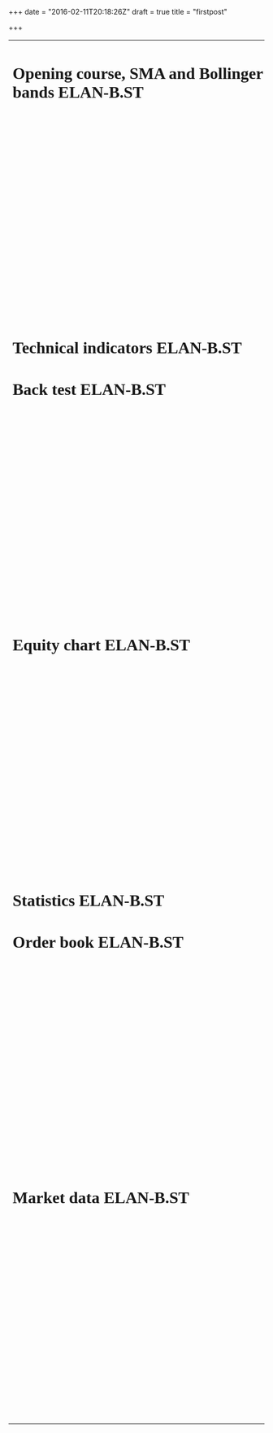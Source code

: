 +++
date = "2016-02-11T20:18:26Z"
draft = true
title = "firstpost"

+++
<table class="container-fluid"> <tr> <td> <font face='verdana'> <h1>Opening course, SMA and Bollinger bands
 ELAN-B.ST </h1> <!-- AnnotationChart generated in R 3.2.3 by googleVis 0.5.10 package -->
<!-- Sat Feb 06 15:09:46 2016 -->


<!-- jsHeader -->
<script type="text/javascript">
 
// jsData 
function gvisDataAnnotationChartID1f2c5f7e56ce () {
var data = new google.visualization.DataTable();
var datajson =
[
 [
 new Date(2015,10,17),
58.25,
null,
null,
null,
null,
null,
null 
],
[
 new Date(2015,10,18),
60.25,
null,
null,
null,
null,
null,
null 
],
[
 new Date(2015,10,19),
61.5,
null,
null,
null,
null,
null,
null 
],
[
 new Date(2015,10,20),
61,
null,
null,
null,
null,
null,
null 
],
[
 new Date(2015,10,23),
62,
null,
null,
61.25,
null,
null,
null 
],
[
 new Date(2015,10,24),
60,
null,
null,
60.83333333,
null,
null,
null 
],
[
 new Date(2015,10,25),
60.25,
null,
null,
61.22222222,
null,
null,
null 
],
[
 new Date(2015,10,26),
61,
null,
null,
61.06481481,
null,
null,
null 
],
[
 new Date(2015,10,27),
60,
null,
null,
60.87654321,
null,
null,
null 
],
[
 new Date(2015,10,30),
60.5,
61.025,
null,
60.83436214,
null,
null,
null 
],
[
 new Date(2015,11,1),
61.5,
61.11136364,
null,
61.05624143,
null,
null,
null 
],
[
 new Date(2015,11,2),
62,
62.00020661,
null,
62.70416095,
null,
null,
null 
],
[
 new Date(2015,11,3),
66,
62.9547145,
null,
64.21944063,
null,
null,
null 
],
[
 new Date(2015,11,4),
67.25,
63.64476641,
null,
65.06296042,
null,
null,
null 
],
[
 new Date(2015,11,7),
66.75,
64.25480888,
null,
65.70864028,
null,
null,
null 
],
[
 new Date(2015,11,8),
67,
64.39029817,
null,
65.47242685,
null,
null,
null 
],
[
 new Date(2015,11,9),
65.25,
64.86478942,
null,
65.9816179,
null,
null,
null 
],
[
 new Date(2015,11,10),
67,
65.25300952,
null,
66.3210786,
null,
null,
null 
],
[
 new Date(2015,11,11),
67,
65.29791688,
null,
66.04738573,
null,
null,
null 
],
[
 new Date(2015,11,14),
66,
65.33465927,
null,
65.86492382,
57.97272536,
63.225,
68.47727464 
],
[
 new Date(2015,11,15),
65.5,
65.95563031,
null,
66.82661588,
58.22987952,
63.5875,
68.94512048 
],
[
 new Date(2015,11,16),
68.75,
66.46369753,
null,
67.46774392,
58.32428908,
63.92916667,
69.53404425 
],
[
 new Date(2015,11,17),
68,
66.92484343,
null,
67.97849595,
58.55216804,
64.31666667,
70.0811653 
],
[
 new Date(2015,11,18),
68.75,
67.02941735,
null,
67.8189973,
58.91015048,
64.64166667,
70.37318285 
],
[
 new Date(2015,11,21),
67.5,
67.11497783,
null,
67.71266487,
59.22992817,
64.92916667,
70.62840516 
],
[
 new Date(2015,11,22),
67.5,
66.77589095,
null,
66.89177658,
60.06780331,
65.2375,
70.40719669 
],
[
 new Date(2015,11,23),
65.25,
66.68027442,
null,
66.67785105,
60.54866607,
65.4625,
70.37633393 
],
[
 new Date(2015,11,24),
66.25,
66.60204271,
null,
66.53523403,
61.23001709,
65.72083333,
70.21164958 
],
[
 new Date(2015,11,25),
66.25,
66.53803494,
null,
66.44015602,
62.20815059,
66.00833333,
69.80851608 
],
[
 new Date(2015,11,28),
66,
66.62202859,
64.70833333,
66.62677068,
63.51727117,
66.34583333,
69.17439549 
],
[
 new Date(2015,11,29),
68,
66.87256884,
64.92069892,
67.08451379,
64.9027585,
66.65416667,
68.40557483 
],
[
 new Date(2015,11,30),
68,
67.16846542,
65.15162157,
67.55634253,
64.92886772,
66.75833333,
68.58779895 
],
[
 new Date(2015,11,31),
68.5,
67.41056261,
65.36764599,
67.87089502,
64.88342124,
66.85833333,
68.83324543 
],
[
 new Date(2016,0,1),
68.5,
67.60864214,
65.56973334,
68.08059668,
64.90396966,
66.975,
69.04603034 
],
[
 new Date(2016,0,4),
67,
67.40707084,
65.62975055,
67.55373112,
64.91733882,
66.98333333,
69.04932785 
],
[
 new Date(2016,0,5),
66.75,
67.19669432,
65.66976664,
67.11915408,
65.00354739,
67.00833333,
69.01311927 
],
[
 new Date(2016,0,6),
66.25,
67.02456808,
65.70720105,
66.82943605,
65.01439326,
67.0125,
69.01060674 
],
[
 new Date(2016,0,7),
65,
66.83828298,
65.72609131,
66.55295737,
64.52576303,
66.89166667,
69.2575703 
],
[
 new Date(2016,0,8),
64.75,
66.64041335,
65.7276338,
66.28530491,
64.37305094,
66.84583333,
69.31861573 
],
[
 new Date(2016,0,11),
65.75,
66.34215637,
65.68068969,
65.85686994,
64.30953541,
66.82916667,
69.34879792 
],
[
 new Date(2016,0,12),
65,
66.09812794,
65.63677422,
65.57124663,
64.068158,
66.70416667,
69.34017533 
],
[
 new Date(2016,0,13),
65,
66.0802865,
65.66020814,
65.71416442,
63.99584677,
66.57916667,
69.16248656 
],
[
 new Date(2016,0,14),
64.5,
65.65659804,
65.53696891,
65.05944295,
63.6472527,
66.3375,
69.0277473 
],
[
 new Date(2016,0,15),
63.75,
64.8553984,
65.26039027,
63.78962863,
62.76014256,
66.04583333,
69.33152411 
],
[
 new Date(2016,0,18),
59,
64.47259869,
65.09842961,
63.44308575,
62.05251958,
65.75833333,
69.46414708 
],
[
 new Date(2016,0,19),
67.5,
64.65939893,
65.12433737,
64.12872384,
62.05251958,
65.75833333,
69.46414708 
],
[
 new Date(2016,0,20),
65.5,
64.26678094,
64.95502529,
63.58581589,
61.7976496,
65.625,
69.4523504 
],
[
 new Date(2016,0,21),
63.75,
64.49100259,
64.99018494,
64.22387726,
61.69133488,
65.5375,
69.38366512 
],
[
 new Date(2016,0,22),
66.25,
65.03809303,
65.1521085,
65.31591817,
61.68007296,
65.5875,
69.49492704 
],
[
 new Date(2016,0,25),
68.5,
65.75843975,
65.40035956,
66.54394545,
61.5388591,
65.68333333,
69.82780757 
],
[
 new Date(2016,0,26),
69,
66.25690525,
65.60033636,
67.19596363,
61.51772194,
65.70416667,
69.89061139 
],
[
 new Date(2016,0,27),
69.5,
67.43746793,
66.06160499,
69.04730909,
60.96726621,
65.90416667,
70.84106712 
],
[
 new Date(2016,0,28),
73.5,
68.26701922,
66.44472724,
70.03153939,
60.52941792,
66.09166667,
71.65391541 
],
[
 new Date(2016,0,29),
72.25,
69.17301572,
66.8837771,
71.10435959,
60.04825744,
66.32083333,
72.59340923 
],
[
 new Date(2016,1,1),
74,
70.09610377,
67.35901729,
72.1529064,
59.4911663,
66.70833333,
73.92550037 
],
[
 new Date(2016,1,2),
74.5,
71.07863036,
67.88424198,
73.26860426,
59.1005731,
67.15833333,
75.21609357 
],
[
 new Date(2016,1,3),
75.5,
71.70069757,
68.31106508,
73.67906951,
58.93665463,
67.5625,
76.18834537 
],
[
 new Date(2016,1,4),
76.5,
71.89147983,
68.59744797,
73.36937967,
59.18697035,
68.0375,
76.88802965 
],
[
 new Date(2016,1,5),
73.5,
72.45666531,
69.01051585,
73.91291978,
59.39463461,
68.48333333,
77.57203205 
] 
];
data.addColumn('date','Date');
data.addColumn('number','O');
data.addColumn('number','10');
data.addColumn('number','30');
data.addColumn('number','5');
data.addColumn('number','dn');
data.addColumn('number','ma');
data.addColumn('number','up');
data.addRows(datajson);
return(data);
}
 
// jsDrawChart
function drawChartAnnotationChartID1f2c5f7e56ce() {
var data = gvisDataAnnotationChartID1f2c5f7e56ce();
var options = {};
options["height"] = "400";
options["displayLegendDots"] = "TRUE";
options["legendPosition"] = "newRow";
options["fill"] =     15;
options["displayRangeSelector"] = "TRUE";
options["allowRedraw"] = "TRUE";
options["scaleType"] = "allmaximized";
options["colors"] = ['black','blue','red','chartreuse','orange','brown', 'green','turquoise'];


    var chart = new google.visualization.AnnotationChart(
    document.getElementById('AnnotationChartID1f2c5f7e56ce')
    );
    chart.draw(data,options);
    

}
  
 
// jsDisplayChart
(function() {
var pkgs = window.__gvisPackages = window.__gvisPackages || [];
var callbacks = window.__gvisCallbacks = window.__gvisCallbacks || [];
var chartid = "annotationchart";
  
// Manually see if chartid is in pkgs (not all browsers support Array.indexOf)
var i, newPackage = true;
for (i = 0; newPackage && i < pkgs.length; i++) {
if (pkgs[i] === chartid)
newPackage = false;
}
if (newPackage)
  pkgs.push(chartid);
  
// Add the drawChart function to the global list of callbacks
callbacks.push(drawChartAnnotationChartID1f2c5f7e56ce);
})();
function displayChartAnnotationChartID1f2c5f7e56ce() {
  var pkgs = window.__gvisPackages = window.__gvisPackages || [];
  var callbacks = window.__gvisCallbacks = window.__gvisCallbacks || [];
  window.clearTimeout(window.__gvisLoad);
  // The timeout is set to 100 because otherwise the container div we are
  // targeting might not be part of the document yet
  window.__gvisLoad = setTimeout(function() {
  var pkgCount = pkgs.length;
  google.load("visualization", "1", { packages:pkgs, callback: function() {
  if (pkgCount != pkgs.length) {
  // Race condition where another setTimeout call snuck in after us; if
  // that call added a package, we must not shift its callback
  return;
}
while (callbacks.length > 0)
callbacks.shift()();
} });
}, 100);
}
 
// jsFooter
</script>
 
<!-- jsChart -->  
<script type="text/javascript" src="https://www.google.com/jsapi?callback=displayChartAnnotationChartID1f2c5f7e56ce"></script>
 
<!-- divChart -->
  
<div id="AnnotationChartID1f2c5f7e56ce" 
  style="width: 60%; height: 400;">
</div>
 <h1>Technical indicators
 ELAN-B.ST </h1> <!-- AnnotationChart generated in R 3.2.3 by googleVis 0.5.10 package -->
<!-- Sat Feb 06 15:09:46 2016 -->


<!-- jsHeader -->
<script type="text/javascript">
 
// jsData 
function gvisDataAnnotationChartID1f2c55785755 () {
var data = new google.visualization.DataTable();
var datajson =
[
 [
 new Date(2015,10,17),
58.25,
null,
null 
],
[
 new Date(2015,10,18),
60.25,
null,
null 
],
[
 new Date(2015,10,19),
61.5,
null,
null 
],
[
 new Date(2015,10,20),
61,
null,
null 
],
[
 new Date(2015,10,23),
62,
null,
null 
],
[
 new Date(2015,10,24),
60,
null,
null 
],
[
 new Date(2015,10,25),
60.25,
null,
null 
],
[
 new Date(2015,10,26),
61,
null,
null 
],
[
 new Date(2015,10,27),
60,
null,
null 
],
[
 new Date(2015,10,30),
60.5,
null,
null 
],
[
 new Date(2015,11,1),
61.5,
null,
null 
],
[
 new Date(2015,11,2),
62,
null,
null 
],
[
 new Date(2015,11,3),
66,
null,
null 
],
[
 new Date(2015,11,4),
67.25,
null,
null 
],
[
 new Date(2015,11,7),
66.75,
null,
70.76923077 
],
[
 new Date(2015,11,8),
67,
null,
62.48693835 
],
[
 new Date(2015,11,9),
65.25,
null,
66.68570205 
],
[
 new Date(2015,11,10),
67,
null,
66.68570205 
],
[
 new Date(2015,11,11),
67,
null,
60.76934831 
],
[
 new Date(2015,11,14),
66,
52.82034561,
60.76934831 
],
[
 new Date(2015,11,15),
65.5,
97.71398192,
67.92096419 
],
[
 new Date(2015,11,16),
68.75,
104.8399567,
67.92096419 
],
[
 new Date(2015,11,17),
68,
105.5452484,
68.43432156 
],
[
 new Date(2015,11,18),
68.75,
75.45153361,
62.02113148 
],
[
 new Date(2015,11,21),
67.5,
69.03882735,
62.02113148 
],
[
 new Date(2015,11,22),
67.5,
18.82198091,
53.32731463 
],
[
 new Date(2015,11,23),
65.25,
25.17690875,
56.26181219 
],
[
 new Date(2015,11,24),
66.25,
22.72930649,
56.26181219 
],
[
 new Date(2015,11,25),
66.25,
13.74081971,
56.26181219 
],
[
 new Date(2015,11,28),
66,
61.57212064,
58.69454116 
],
[
 new Date(2015,11,29),
68,
83.47370391,
61.74942258 
],
[
 new Date(2015,11,30),
68,
110.1871102,
63.21436272 
],
[
 new Date(2015,11,31),
68.5,
123.5497021,
63.21436272 
],
[
 new Date(2016,0,1),
68.5,
108.9285714,
63.21436272 
],
[
 new Date(2016,0,4),
67,
-16.81681682,
53.06175641 
],
[
 new Date(2016,0,5),
66.75,
-74.69135802,
51.93883672 
],
[
 new Date(2016,0,6),
66.25,
-56.74418605,
51.93883672 
],
[
 new Date(2016,0,7),
65,
-184.1530055,
50.69461362 
],
[
 new Date(2016,0,8),
64.75,
-115.8169935,
49.41967119 
],
[
 new Date(2016,0,11),
65.75,
-118.1467181,
45.7059647 
],
[
 new Date(2016,0,12),
65,
-104.7619048,
45.7059647 
],
[
 new Date(2016,0,13),
65,
-55.11513779,
51.35826101 
],
[
 new Date(2016,0,14),
64.5,
-157.2948328,
41.01261789 
],
[
 new Date(2016,0,15),
63.75,
-229.1875069,
33.0469715 
],
[
 new Date(2016,0,18),
59,
-187.74395,
40.51257064 
],
[
 new Date(2016,0,19),
67.5,
3.512880562,
51.24584423 
],
[
 new Date(2016,0,20),
65.5,
-92.39130435,
42.28299683 
],
[
 new Date(2016,0,21),
63.75,
-44.13719755,
51.43108666 
],
[
 new Date(2016,0,22),
66.25,
68.7516154,
56.39327806 
],
[
 new Date(2016,0,25),
68.5,
133.3333333,
59.71741145 
],
[
 new Date(2016,0,26),
69,
88.94269572,
58.12679736 
],
[
 new Date(2016,0,27),
69.5,
213.6733665,
66.33496976 
],
[
 new Date(2016,0,28),
73.5,
191.5500259,
63.95251355 
],
[
 new Date(2016,0,29),
72.25,
185.878715,
66.13554463 
],
[
 new Date(2016,1,1),
74,
177.33523,
67.81479658 
],
[
 new Date(2016,1,2),
74.5,
153.8335786,
69.82879496 
],
[
 new Date(2016,1,3),
75.5,
119.3098385,
66.25682225 
],
[
 new Date(2016,1,4),
76.5,
93.32491937,
60.43101385 
],
[
 new Date(2016,1,5),
73.5,
87.31753047,
64.72553885 
] 
];
data.addColumn('date','Date');
data.addColumn('number','O');
data.addColumn('number','cci');
data.addColumn('number','rsi');
data.addRows(datajson);
return(data);
}
 
// jsDrawChart
function drawChartAnnotationChartID1f2c55785755() {
var data = gvisDataAnnotationChartID1f2c55785755();
var options = {};
options["height"] = "400";
options["highlightDot"] = "nearest";
options["displayLegendDots"] = "TRUE";
options["legendPosition"] = "newRow";
options["allowRedraw"] = "TRUE";
options["colors"] = ['brown','red'];
options["displayExactValues"] = false;
options["scaleType"] = "allmaximized";
options["fill"] =     15;


    var chart = new google.visualization.AnnotationChart(
    document.getElementById('AnnotationChartID1f2c55785755')
    );
    chart.draw(data,options);
    

}
  
 
// jsDisplayChart
(function() {
var pkgs = window.__gvisPackages = window.__gvisPackages || [];
var callbacks = window.__gvisCallbacks = window.__gvisCallbacks || [];
var chartid = "annotationchart";
  
// Manually see if chartid is in pkgs (not all browsers support Array.indexOf)
var i, newPackage = true;
for (i = 0; newPackage && i < pkgs.length; i++) {
if (pkgs[i] === chartid)
newPackage = false;
}
if (newPackage)
  pkgs.push(chartid);
  
// Add the drawChart function to the global list of callbacks
callbacks.push(drawChartAnnotationChartID1f2c55785755);
})();
function displayChartAnnotationChartID1f2c55785755() {
  var pkgs = window.__gvisPackages = window.__gvisPackages || [];
  var callbacks = window.__gvisCallbacks = window.__gvisCallbacks || [];
  window.clearTimeout(window.__gvisLoad);
  // The timeout is set to 100 because otherwise the container div we are
  // targeting might not be part of the document yet
  window.__gvisLoad = setTimeout(function() {
  var pkgCount = pkgs.length;
  google.load("visualization", "1", { packages:pkgs, callback: function() {
  if (pkgCount != pkgs.length) {
  // Race condition where another setTimeout call snuck in after us; if
  // that call added a package, we must not shift its callback
  return;
}
while (callbacks.length > 0)
callbacks.shift()();
} });
}, 100);
}
 
// jsFooter
</script>
 
<!-- jsChart -->  
<script type="text/javascript" src="https://www.google.com/jsapi?callback=displayChartAnnotationChartID1f2c55785755"></script>
 
<!-- divChart -->
  
<div id="AnnotationChartID1f2c55785755" 
  style="width: 60%; ">
</div>
 <h1>Back test
 ELAN-B.ST </h1> <!-- AnnotationChart generated in R 3.2.3 by googleVis 0.5.10 package -->
<!-- Sat Feb 06 15:09:46 2016 -->


<!-- jsHeader -->
<script type="text/javascript">
 
// jsData 
function gvisDataBacktest () {
var data = new google.visualization.DataTable();
var datajson =
[
 [
 new Date(2015,10,17),
58.25,
null,
null 
],
[
 new Date(2015,10,18),
60.25,
null,
null 
],
[
 new Date(2015,10,19),
61.5,
null,
null 
],
[
 new Date(2015,10,20),
61,
null,
null 
],
[
 new Date(2015,10,23),
62,
null,
null 
],
[
 new Date(2015,10,24),
60,
"0",
null 
],
[
 new Date(2015,10,25),
60.25,
null,
null 
],
[
 new Date(2015,10,26),
61,
"0",
null 
],
[
 new Date(2015,10,27),
60,
"0",
null 
],
[
 new Date(2015,10,30),
60.5,
"0",
null 
],
[
 new Date(2015,11,1),
61.5,
null,
null 
],
[
 new Date(2015,11,2),
62,
null,
null 
],
[
 new Date(2015,11,3),
66,
null,
null 
],
[
 new Date(2015,11,4),
67.25,
null,
null 
],
[
 new Date(2015,11,7),
66.75,
null,
null 
],
[
 new Date(2015,11,8),
67,
"0",
null 
],
[
 new Date(2015,11,9),
65.25,
null,
null 
],
[
 new Date(2015,11,10),
67,
null,
null 
],
[
 new Date(2015,11,11),
67,
"0",
null 
],
[
 new Date(2015,11,14),
66,
"0",
null 
],
[
 new Date(2015,11,15),
65.5,
"1",
null 
],
[
 new Date(2015,11,16),
68.75,
"1",
"-50" 
],
[
 new Date(2015,11,17),
68,
"1",
"-50" 
],
[
 new Date(2015,11,18),
68.75,
"0",
"-50" 
],
[
 new Date(2015,11,21),
67.5,
"0",
"-928.125" 
],
[
 new Date(2015,11,22),
67.5,
"0",
null 
],
[
 new Date(2015,11,23),
65.25,
"0",
null 
],
[
 new Date(2015,11,24),
66.25,
"0",
null 
],
[
 new Date(2015,11,25),
66.25,
"0",
null 
],
[
 new Date(2015,11,28),
66,
"1",
null 
],
[
 new Date(2015,11,29),
68,
"1",
"-50" 
],
[
 new Date(2015,11,30),
68,
"1",
"-50" 
],
[
 new Date(2015,11,31),
68.5,
"1",
"-50" 
],
[
 new Date(2016,0,1),
68.5,
"1",
null 
],
[
 new Date(2016,0,4),
67,
"0",
"-624.750000000007" 
],
[
 new Date(2016,0,5),
66.75,
"0",
null 
],
[
 new Date(2016,0,6),
66.25,
"0",
null 
],
[
 new Date(2016,0,7),
65,
"0",
null 
],
[
 new Date(2016,0,8),
64.75,
"0",
null 
],
[
 new Date(2016,0,11),
65.75,
"0",
null 
],
[
 new Date(2016,0,12),
65,
"0",
null 
],
[
 new Date(2016,0,13),
65,
"1",
null 
],
[
 new Date(2016,0,14),
64.5,
"0",
null 
],
[
 new Date(2016,0,15),
63.75,
"0",
null 
],
[
 new Date(2016,0,18),
59,
"0",
null 
],
[
 new Date(2016,0,19),
67.5,
"1",
"-50" 
],
[
 new Date(2016,0,20),
65.5,
"0",
"-303.750000000001" 
],
[
 new Date(2016,0,21),
63.75,
"1",
null 
],
[
 new Date(2016,0,22),
66.25,
"1",
"-50" 
],
[
 new Date(2016,0,25),
68.5,
"1",
"-50" 
],
[
 new Date(2016,0,26),
69,
"1",
"-50" 
],
[
 new Date(2016,0,27),
69.5,
"1",
"-50" 
],
[
 new Date(2016,0,28),
73.5,
"1",
"6225" 
],
[
 new Date(2016,0,29),
72.25,
"1",
"-50" 
],
[
 new Date(2016,1,1),
74,
"1",
"-50" 
],
[
 new Date(2016,1,2),
74.5,
"1",
"-50" 
],
[
 new Date(2016,1,3),
75.5,
"1",
"-50" 
],
[
 new Date(2016,1,4),
76.5,
"0",
"-50" 
],
[
 new Date(2016,1,5),
73.5,
"1",
null 
] 
];
data.addColumn('date','Date');
data.addColumn('number','O');
data.addColumn('string','Entry.O');
data.addColumn('string','Annotation.O');
data.addRows(datajson);
return(data);
}
 
// jsDrawChart
function drawChartBacktest() {
var data = gvisDataBacktest();
var options = {};
options["height"] = "400";
options["highlightDot"] = "nearest";
options["displayLegendDots"] = "TRUE";
options["legendPosition"] = "newRow";
options["allowRedraw"] = "TRUE";
options["colors"] = ['brown','blue','orange'];
options["displayExactValues"] = false;
options["scaleType"] = "allmaximized";
options["fill"] =     15;


    var chart = new google.visualization.AnnotationChart(
    document.getElementById('Backtest')
    );
    chart.draw(data,options);
    

}
  
 
// jsDisplayChart
(function() {
var pkgs = window.__gvisPackages = window.__gvisPackages || [];
var callbacks = window.__gvisCallbacks = window.__gvisCallbacks || [];
var chartid = "annotationchart";
  
// Manually see if chartid is in pkgs (not all browsers support Array.indexOf)
var i, newPackage = true;
for (i = 0; newPackage && i < pkgs.length; i++) {
if (pkgs[i] === chartid)
newPackage = false;
}
if (newPackage)
  pkgs.push(chartid);
  
// Add the drawChart function to the global list of callbacks
callbacks.push(drawChartBacktest);
})();
function displayChartBacktest() {
  var pkgs = window.__gvisPackages = window.__gvisPackages || [];
  var callbacks = window.__gvisCallbacks = window.__gvisCallbacks || [];
  window.clearTimeout(window.__gvisLoad);
  // The timeout is set to 100 because otherwise the container div we are
  // targeting might not be part of the document yet
  window.__gvisLoad = setTimeout(function() {
  var pkgCount = pkgs.length;
  google.load("visualization", "1", { packages:pkgs, callback: function() {
  if (pkgCount != pkgs.length) {
  // Race condition where another setTimeout call snuck in after us; if
  // that call added a package, we must not shift its callback
  return;
}
while (callbacks.length > 0)
callbacks.shift()();
} });
}, 100);
}
 
// jsFooter
</script>
 
<!-- jsChart -->  
<script type="text/javascript" src="https://www.google.com/jsapi?callback=displayChartBacktest"></script>
 
<!-- divChart -->
  
<div id="Backtest" 
  style="width: 60%; height: 400;">
</div>
 <h1>Equity chart
 ELAN-B.ST </h1> <!-- AnnotationChart generated in R 3.2.3 by googleVis 0.5.10 package -->
<!-- Sat Feb 06 15:09:46 2016 -->


<!-- jsHeader -->
<script type="text/javascript">
 
// jsData 
function gvisDataEquity_chart () {
var data = new google.visualization.DataTable();
var datajson =
[
 [
 new Date(2000,9,10),
20000 
],
[
 new Date(2015,10,17),
20000 
],
[
 new Date(2015,10,18),
20000 
],
[
 new Date(2015,10,19),
20000 
],
[
 new Date(2015,10,20),
20000 
],
[
 new Date(2015,10,23),
20000 
],
[
 new Date(2015,10,24),
20000 
],
[
 new Date(2015,10,25),
20000 
],
[
 new Date(2015,10,26),
20000 
],
[
 new Date(2015,10,27),
20000 
],
[
 new Date(2015,10,30),
20000 
],
[
 new Date(2015,11,1),
20000 
],
[
 new Date(2015,11,2),
20000 
],
[
 new Date(2015,11,3),
20000 
],
[
 new Date(2015,11,4),
20000 
],
[
 new Date(2015,11,7),
20000 
],
[
 new Date(2015,11,8),
20000 
],
[
 new Date(2015,11,9),
20000 
],
[
 new Date(2015,11,10),
20000 
],
[
 new Date(2015,11,11),
20000 
],
[
 new Date(2015,11,14),
20000 
],
[
 new Date(2015,11,15),
20000 
],
[
 new Date(2015,11,16),
19950 
],
[
 new Date(2015,11,17),
20050 
],
[
 new Date(2015,11,18),
18725 
],
[
 new Date(2015,11,21),
18921.875 
],
[
 new Date(2015,11,22),
18921.875 
],
[
 new Date(2015,11,23),
18921.875 
],
[
 new Date(2015,11,24),
18921.875 
],
[
 new Date(2015,11,25),
18921.875 
],
[
 new Date(2015,11,28),
18921.875 
],
[
 new Date(2015,11,29),
18871.875 
],
[
 new Date(2015,11,30),
19121.875 
],
[
 new Date(2015,11,31),
19071.875 
],
[
 new Date(2016,0,1),
19071.875 
],
[
 new Date(2016,0,4),
18147.125 
],
[
 new Date(2016,0,5),
18147.125 
],
[
 new Date(2016,0,6),
18147.125 
],
[
 new Date(2016,0,7),
18147.125 
],
[
 new Date(2016,0,8),
18147.125 
],
[
 new Date(2016,0,11),
18147.125 
],
[
 new Date(2016,0,12),
18147.125 
],
[
 new Date(2016,0,13),
18147.125 
],
[
 new Date(2016,0,14),
18147.125 
],
[
 new Date(2016,0,15),
18147.125 
],
[
 new Date(2016,0,18),
18147.125 
],
[
 new Date(2016,0,19),
17497.125 
],
[
 new Date(2016,0,20),
17793.375 
],
[
 new Date(2016,0,21),
17793.375 
],
[
 new Date(2016,0,22),
18118.375 
],
[
 new Date(2016,0,25),
18668.375 
],
[
 new Date(2016,0,26),
18168.375 
],
[
 new Date(2016,0,27),
22918.375 
],
[
 new Date(2016,0,28),
23818.375 
],
[
 new Date(2016,0,29),
23693.375 
],
[
 new Date(2016,1,1),
24018.375 
],
[
 new Date(2016,1,2),
25018.375 
],
[
 new Date(2016,1,3),
23768.375 
],
[
 new Date(2016,1,4),
20493.375 
],
[
 new Date(2016,1,5),
23868.375 
] 
];
data.addColumn('date','Date');
data.addColumn('number','Equity');
data.addRows(datajson);
return(data);
}
 
// jsDrawChart
function drawChartEquity_chart() {
var data = gvisDataEquity_chart();
var options = {};
options["height"] = "400";
options["title"] = "symbol";
options["fill"] =     10;
options["displayRangeSelector"] = "TRUE";
options["allowRedraw"] = "TRUE";
options["colors"] = ['brown','orange','blue'];


    var chart = new google.visualization.AnnotationChart(
    document.getElementById('Equity_chart')
    );
    chart.draw(data,options);
    

}
  
 
// jsDisplayChart
(function() {
var pkgs = window.__gvisPackages = window.__gvisPackages || [];
var callbacks = window.__gvisCallbacks = window.__gvisCallbacks || [];
var chartid = "annotationchart";
  
// Manually see if chartid is in pkgs (not all browsers support Array.indexOf)
var i, newPackage = true;
for (i = 0; newPackage && i < pkgs.length; i++) {
if (pkgs[i] === chartid)
newPackage = false;
}
if (newPackage)
  pkgs.push(chartid);
  
// Add the drawChart function to the global list of callbacks
callbacks.push(drawChartEquity_chart);
})();
function displayChartEquity_chart() {
  var pkgs = window.__gvisPackages = window.__gvisPackages || [];
  var callbacks = window.__gvisCallbacks = window.__gvisCallbacks || [];
  window.clearTimeout(window.__gvisLoad);
  // The timeout is set to 100 because otherwise the container div we are
  // targeting might not be part of the document yet
  window.__gvisLoad = setTimeout(function() {
  var pkgCount = pkgs.length;
  google.load("visualization", "1", { packages:pkgs, callback: function() {
  if (pkgCount != pkgs.length) {
  // Race condition where another setTimeout call snuck in after us; if
  // that call added a package, we must not shift its callback
  return;
}
while (callbacks.length > 0)
callbacks.shift()();
} });
}, 100);
}
 
// jsFooter
</script>
 
<!-- jsChart -->  
<script type="text/javascript" src="https://www.google.com/jsapi?callback=displayChartEquity_chart"></script>
 
<!-- divChart -->
  
<div id="Equity_chart" 
  style="width: 60%; height: 400;">
</div>
 <h1>Statistics
 ELAN-B.ST </h1> <!-- Table generated in R 3.2.3 by googleVis 0.5.10 package -->
<!-- Sat Feb 06 15:09:47 2016 -->


<!-- jsHeader -->
<script type="text/javascript">
 
// jsData 
function gvisDataTableID1f2cc546b () {
var data = new google.visualization.DataTable();
var datajson =
[
 [
 "Portfolio",
"iPrognos" 
],
[
 "Symbol",
"ELAN-B.ST" 
],
[
 "Num.Txns",
"20" 
],
[
 "Num.Trades",
"20" 
],
[
 "Net.Trading.PL",
"3868.375" 
],
[
 "Avg.Trade.PL",
"178.41875" 
],
[
 "Med.Trade.PL",
"-50" 
],
[
 "Largest.Winner",
"6225" 
],
[
 "Largest.Loser",
"-928.125" 
],
[
 "Gross.Profits",
"6225" 
],
[
 "Gross.Losses",
"-2656.625" 
],
[
 "Std.Dev.Trade.PL",
"1441.8182" 
],
[
 "Percent.Positive",
"5" 
],
[
 "Percent.Negative",
"95" 
],
[
 "Profit.Factor",
"2.3431986" 
],
[
 "Avg.Win.Trade",
"6225" 
],
[
 "Med.Win.Trade",
"6225" 
],
[
 "Avg.Losing.Trade",
"-139.82237" 
],
[
 "Med.Losing.Trade",
"-50" 
],
[
 "Avg.Daily.PL",
"178.41875" 
],
[
 "Med.Daily.PL",
"-50" 
],
[
 "Std.Dev.Daily.PL",
"1441.8182" 
],
[
 "Ann.Sharpe",
"1.9644016" 
],
[
 "Max.Drawdown",
"-4525" 
],
[
 "Profit.To.Max.Draw",
"0.8548895" 
],
[
 "Avg.WinLoss.Ratio",
"44.520774" 
],
[
 "Med.WinLoss.Ratio",
"124.5" 
],
[
 "Max.Equity",
"5018.375" 
],
[
 "Min.Equity",
"-2502.875" 
],
[
 "End.Equity",
"3868.375" 
] 
];
data.addColumn('string','Stats');
data.addColumn('string','ELAN-B.ST');
data.addRows(datajson);
return(data);
}
 
// jsDrawChart
function drawChartTableID1f2cc546b() {
var data = gvisDataTableID1f2cc546b();
var options = {};
options["allowHtml"] = true;


    var chart = new google.visualization.Table(
    document.getElementById('TableID1f2cc546b')
    );
    chart.draw(data,options);
    

}
  
 
// jsDisplayChart
(function() {
var pkgs = window.__gvisPackages = window.__gvisPackages || [];
var callbacks = window.__gvisCallbacks = window.__gvisCallbacks || [];
var chartid = "table";
  
// Manually see if chartid is in pkgs (not all browsers support Array.indexOf)
var i, newPackage = true;
for (i = 0; newPackage && i < pkgs.length; i++) {
if (pkgs[i] === chartid)
newPackage = false;
}
if (newPackage)
  pkgs.push(chartid);
  
// Add the drawChart function to the global list of callbacks
callbacks.push(drawChartTableID1f2cc546b);
})();
function displayChartTableID1f2cc546b() {
  var pkgs = window.__gvisPackages = window.__gvisPackages || [];
  var callbacks = window.__gvisCallbacks = window.__gvisCallbacks || [];
  window.clearTimeout(window.__gvisLoad);
  // The timeout is set to 100 because otherwise the container div we are
  // targeting might not be part of the document yet
  window.__gvisLoad = setTimeout(function() {
  var pkgCount = pkgs.length;
  google.load("visualization", "1", { packages:pkgs, callback: function() {
  if (pkgCount != pkgs.length) {
  // Race condition where another setTimeout call snuck in after us; if
  // that call added a package, we must not shift its callback
  return;
}
while (callbacks.length > 0)
callbacks.shift()();
} });
}, 100);
}
 
// jsFooter
</script>
 
<!-- jsChart -->  
<script type="text/javascript" src="https://www.google.com/jsapi?callback=displayChartTableID1f2cc546b"></script>
 
<!-- divChart -->
  
<div id="TableID1f2cc546b" 
  style="width: 500; height: automatic;">
</div>
 <h1>Order book
 ELAN-B.ST </h1> <!-- Table generated in R 3.2.3 by googleVis 0.5.10 package -->
<!-- Sat Feb 06 15:09:47 2016 -->


<!-- jsHeader -->
<script type="text/javascript">
 
// jsData 
function gvisDataTableID1f2c5bf16ce4 () {
var data = new google.visualization.DataTable();
var datajson =
[
 [
 "300",
"65.5",
"stoplimit",
"long",
null,
"closed",
"2015-12-16 00:00:00",
"Open",
"orders",
"-50",
"Entry",
"" 
],
[
 "300",
"68.75",
"stoplimit",
"long",
null,
"closed",
"2015-12-17 00:00:00",
"Open",
"orders",
"-50",
"Entry",
"" 
],
[
 "all",
"67.71875",
"stoptrailing",
"long",
"-1.03125",
"canceled",
"2015-12-17 00:00:00",
"Open",
"orders",
"0",
"StopTrailingLong",
"" 
],
[
 "300",
"68",
"stoplimit",
"long",
null,
"closed",
"2015-12-18 00:00:00",
"Open",
"orders",
"-50",
"Entry",
"" 
],
[
 "all",
"66.98",
"stoptrailing",
"long",
"-1.02",
"canceled",
"2015-12-18 00:00:00",
"Open",
"orders",
"0",
"StopTrailingLong",
"" 
],
[
 "all",
"67.71875",
"stoptrailing",
"long",
"-1.03125",
"closed",
"2015-12-21 00:00:00",
"Open",
"orders",
"0",
"StopTrailingLong",
"" 
],
[
 "300",
"66",
"stoplimit",
"long",
null,
"closed",
"2015-12-29 00:00:00",
"Open",
"orders",
"-50",
"Entry",
"" 
],
[
 "300",
"68",
"stoplimit",
"long",
null,
"closed",
"2015-12-30 00:00:00",
"Open",
"orders",
"-50",
"Entry",
"" 
],
[
 "all",
"66.98",
"stoptrailing",
"long",
"-1.02",
"canceled",
"2015-12-30 00:00:00",
"Open",
"orders",
"0",
"StopTrailingLong",
"" 
],
[
 "300",
"68",
"stoplimit",
"long",
null,
"closed",
"2015-12-31 00:00:00",
"Open",
"orders",
"-50",
"Entry",
"" 
],
[
 "all",
"66.98",
"stoptrailing",
"long",
"-1.02",
"canceled",
"2015-12-31 00:00:00",
"Open",
"orders",
"0",
"StopTrailingLong",
"" 
],
[
 "300",
"68.5",
"stoplimit",
"long",
null,
"canceled",
"2016-01-04 00:00:00",
"Open",
"orders",
"-50",
"Entry",
"" 
],
[
 "all",
"67.4725",
"stoptrailing",
"long",
"-1.0275",
"closed",
"2016-01-04 00:00:00",
"Open",
"orders",
"0",
"StopTrailingLong",
"" 
],
[
 "300",
"68.5",
"stoplimit",
"long",
null,
"canceled",
"2016-01-04 00:00:00",
"Open",
"orders",
"-50",
"Entry",
"" 
],
[
 "300",
"65",
"stoplimit",
"long",
null,
"closed",
"2016-01-19 00:00:00",
"Open",
"orders",
"-50",
"Entry",
"" 
],
[
 "300",
"67.5",
"stoplimit",
"long",
null,
"canceled",
"2016-01-20 00:00:00",
"Open",
"orders",
"-50",
"Entry",
"" 
],
[
 "all",
"66.4875",
"stoptrailing",
"long",
"-1.0125",
"closed",
"2016-01-20 00:00:00",
"Open",
"orders",
"0",
"StopTrailingLong",
"" 
],
[
 "300",
"63.75",
"stoplimit",
"long",
null,
"closed",
"2016-01-22 00:00:00",
"Open",
"orders",
"-50",
"Entry",
"" 
],
[
 "300",
"66.25",
"stoplimit",
"long",
null,
"closed",
"2016-01-25 00:00:00",
"Open",
"orders",
"-50",
"Entry",
"" 
],
[
 "all",
"65.25625",
"stoptrailing",
"long",
"-0.99375",
"canceled",
"2016-01-25 00:00:00",
"Open",
"orders",
"0",
"StopTrailingLong",
"" 
],
[
 "300",
"68.5",
"stoplimit",
"long",
null,
"closed",
"2016-01-26 00:00:00",
"Open",
"orders",
"-50",
"Entry",
"" 
],
[
 "all",
"67.4725",
"stoptrailing",
"long",
"-1.0275",
"canceled",
"2016-01-26 00:00:00",
"Open",
"orders",
"0",
"StopTrailingLong",
"" 
],
[
 "300",
"69",
"stoplimit",
"long",
null,
"closed",
"2016-01-27 00:00:00",
"Open",
"orders",
"-50",
"Entry",
"" 
],
[
 "all",
"67.965",
"stoptrailing",
"long",
"-1.035",
"canceled",
"2016-01-27 00:00:00",
"Open",
"orders",
"0",
"StopTrailingLong",
"" 
],
[
 "all",
"69.5",
"market",
"long",
null,
"closed",
"2016-01-28 00:00:00",
"Open",
"orders",
"0",
"SMAexitLong",
"" 
],
[
 "300",
"69.5",
"stoplimit",
"long",
null,
"canceled",
"2016-01-28 00:00:00",
"Open",
"orders",
"-50",
"Entry",
"" 
],
[
 "all",
"68.4575",
"stoptrailing",
"long",
"-1.0425",
"canceled",
"2016-01-28 00:00:00",
"Open",
"orders",
"0",
"StopTrailingLong",
"" 
],
[
 "300",
"73.5",
"stoplimit",
"long",
null,
"closed",
"2016-01-29 00:00:00",
"Open",
"orders",
"-50",
"Entry",
"" 
],
[
 "300",
"72.25",
"stoplimit",
"long",
null,
"closed",
"2016-02-01 00:00:00",
"Open",
"orders",
"-50",
"Entry",
"" 
],
[
 "all",
"71.16625",
"stoptrailing",
"long",
"-1.08375",
"canceled",
"2016-02-01 00:00:00",
"Open",
"orders",
"0",
"StopTrailingLong",
"" 
],
[
 "300",
"74",
"stoplimit",
"long",
null,
"closed",
"2016-02-02 00:00:00",
"Open",
"orders",
"-50",
"Entry",
"" 
],
[
 "all",
"72.89",
"stoptrailing",
"long",
"-1.11",
"canceled",
"2016-02-02 00:00:00",
"Open",
"orders",
"0",
"StopTrailingLong",
"" 
],
[
 "300",
"74.5",
"stoplimit",
"long",
null,
"closed",
"2016-02-03 00:00:00",
"Open",
"orders",
"-50",
"Entry",
"" 
],
[
 "all",
"73.3825",
"stoptrailing",
"long",
"-1.1175",
"canceled",
"2016-02-03 00:00:00",
"Open",
"orders",
"0",
"StopTrailingLong",
"" 
],
[
 "300",
"75.5",
"stoplimit",
"long",
null,
"closed",
"2016-02-04 00:00:00",
"Open",
"orders",
"-50",
"Entry",
"" 
],
[
 "all",
"74.3675",
"stoptrailing",
"long",
"-1.1325",
"canceled",
"2016-02-04 00:00:00",
"Open",
"orders",
"0",
"StopTrailingLong",
"" 
],
[
 "all",
"75.3525",
"stoptrailing",
"long",
"-1.1475",
"open",
null,
"Open",
"orders",
"0",
"StopTrailingLong",
"" 
] 
];
data.addColumn('string','ELAN.B.ST.Order.Qty');
data.addColumn('string','ELAN.B.ST.Order.Price');
data.addColumn('string','ELAN.B.ST.Order.Type');
data.addColumn('string','ELAN.B.ST.Order.Side');
data.addColumn('string','ELAN.B.ST.Order.Threshold');
data.addColumn('string','ELAN.B.ST.Order.Status');
data.addColumn('string','ELAN.B.ST.Order.StatusTime');
data.addColumn('string','ELAN.B.ST.Prefer');
data.addColumn('string','ELAN.B.ST.Order.Set');
data.addColumn('string','ELAN.B.ST.Txn.Fees');
data.addColumn('string','ELAN.B.ST.Rule');
data.addColumn('string','ELAN.B.ST.Time.In.Force');
data.addRows(datajson);
return(data);
}
 
// jsDrawChart
function drawChartTableID1f2c5bf16ce4() {
var data = gvisDataTableID1f2c5bf16ce4();
var options = {};
options["allowHtml"] = true;
options["height"] = "400";


    var chart = new google.visualization.Table(
    document.getElementById('TableID1f2c5bf16ce4')
    );
    chart.draw(data,options);
    

}
  
 
// jsDisplayChart
(function() {
var pkgs = window.__gvisPackages = window.__gvisPackages || [];
var callbacks = window.__gvisCallbacks = window.__gvisCallbacks || [];
var chartid = "table";
  
// Manually see if chartid is in pkgs (not all browsers support Array.indexOf)
var i, newPackage = true;
for (i = 0; newPackage && i < pkgs.length; i++) {
if (pkgs[i] === chartid)
newPackage = false;
}
if (newPackage)
  pkgs.push(chartid);
  
// Add the drawChart function to the global list of callbacks
callbacks.push(drawChartTableID1f2c5bf16ce4);
})();
function displayChartTableID1f2c5bf16ce4() {
  var pkgs = window.__gvisPackages = window.__gvisPackages || [];
  var callbacks = window.__gvisCallbacks = window.__gvisCallbacks || [];
  window.clearTimeout(window.__gvisLoad);
  // The timeout is set to 100 because otherwise the container div we are
  // targeting might not be part of the document yet
  window.__gvisLoad = setTimeout(function() {
  var pkgCount = pkgs.length;
  google.load("visualization", "1", { packages:pkgs, callback: function() {
  if (pkgCount != pkgs.length) {
  // Race condition where another setTimeout call snuck in after us; if
  // that call added a package, we must not shift its callback
  return;
}
while (callbacks.length > 0)
callbacks.shift()();
} });
}, 100);
}
 
// jsFooter
</script>
 
<!-- jsChart -->  
<script type="text/javascript" src="https://www.google.com/jsapi?callback=displayChartTableID1f2c5bf16ce4"></script>
 
<!-- divChart -->
  
<div id="TableID1f2c5bf16ce4" 
  style="width: 60%; height: 400;">
</div>
 <h1>Market data
 ELAN-B.ST </h1> <!-- Table generated in R 3.2.3 by googleVis 0.5.10 package -->
<!-- Sat Feb 06 15:19:28 2016 -->


<!-- jsHeader -->
<script type="text/javascript">
 
// jsData 
function gvisDataTableID1f2c4dc87f0 () {
var data = new google.visualization.DataTable();
var datajson =
[
 [
 "2015-11-17",
58.25,
62,
58.25,
60.25,
58.4827,
null,
null,
null,
null,
null,
null,
null,
null,
null,
60.47056687,
0,
null,
null,
null,
null,
null,
null,
1,
null,
null,
null,
null 
],
[
 "2015-11-18",
60.25,
62,
60.25,
61.75,
59.9387,
null,
null,
null,
null,
null,
null,
null,
null,
null,
60.42615553,
1,
null,
null,
null,
null,
null,
null,
0,
null,
null,
null,
null 
],
[
 "2015-11-19",
61.5,
61.5,
60,
61,
59.2107,
null,
null,
null,
null,
null,
null,
null,
null,
null,
60.41910931,
1,
null,
null,
null,
null,
null,
null,
0,
null,
null,
null,
null 
],
[
 "2015-11-20",
61,
61.75,
60.25,
61.25,
59.4533,
null,
null,
null,
null,
null,
null,
null,
null,
null,
60.48396275,
1,
null,
null,
null,
null,
null,
null,
0,
null,
null,
null,
null 
],
[
 "2015-11-23",
62,
62,
61.25,
62,
60.1813,
null,
null,
null,
61.25,
null,
null,
null,
null,
null,
60.54492499,
1,
1,
null,
null,
null,
null,
null,
0,
null,
null,
null,
null 
],
[
 "2015-11-24",
60,
61,
58,
60,
58.24,
null,
null,
null,
60.83333333,
null,
null,
null,
null,
null,
60.66133099,
0,
0,
null,
null,
null,
null,
0,
1,
null,
null,
null,
null 
],
[
 "2015-11-25",
60.25,
62.75,
60.25,
62,
60.1813,
null,
null,
null,
61.22222222,
null,
null,
null,
null,
null,
60.76842451,
1,
1,
null,
null,
null,
null,
null,
0,
null,
null,
null,
null 
],
[
 "2015-11-26",
61,
62.5,
60,
60.75,
58.968,
null,
null,
null,
61.06481481,
null,
null,
null,
null,
null,
60.86695055,
0,
0,
null,
null,
null,
null,
0,
1,
null,
null,
null,
null 
],
[
 "2015-11-27",
60,
61,
60,
60.5,
58.7253,
null,
null,
null,
60.87654321,
null,
null,
null,
null,
null,
60.95759451,
0,
0,
null,
null,
null,
null,
0,
1,
null,
null,
null,
null 
],
[
 "2015-11-30",
60.5,
61.25,
59.25,
60.75,
58.968,
null,
61.025,
null,
60.83436214,
null,
null,
null,
null,
null,
61,
0,
0,
null,
null,
null,
null,
0,
1,
null,
null,
null,
null 
],
[
 "2015-12-01",
61.5,
62.75,
60,
61.5,
59.696,
null,
61.11136364,
null,
61.05624143,
null,
null,
null,
null,
null,
61.08,
1,
1,
null,
null,
null,
null,
null,
0,
null,
null,
null,
null 
],
[
 "2015-12-02",
62,
70,
62,
66,
64.064,
null,
62.00020661,
null,
62.70416095,
null,
null,
null,
null,
null,
61.1536,
1,
1,
null,
null,
null,
null,
null,
0,
null,
null,
null,
null 
],
[
 "2015-12-03",
66,
67.25,
65,
67.25,
65.2773,
null,
62.9547145,
null,
64.21944063,
null,
null,
null,
null,
null,
61.221312,
1,
1,
null,
null,
null,
null,
null,
0,
null,
null,
null,
null 
],
[
 "2015-12-04",
67.25,
67.25,
64.5,
66.75,
64.792,
null,
63.64476641,
null,
65.06296042,
null,
null,
null,
null,
null,
61.6991808,
1,
1,
null,
null,
null,
null,
null,
0,
null,
null,
null,
null 
],
[
 "2015-12-07",
66.75,
67.25,
65.5,
67,
65.0347,
null,
64.25480888,
null,
65.70864028,
null,
null,
null,
null,
70.76923077,
62.3652791,
1,
1,
null,
1,
null,
null,
null,
0,
null,
null,
null,
null 
],
[
 "2015-12-08",
67,
67,
64.5,
65,
63.0933,
null,
64.39029817,
null,
65.47242685,
null,
null,
null,
null,
62.48693835,
62.95144561,
1,
0,
null,
1,
null,
null,
0,
0,
null,
null,
0,
null 
],
[
 "2015-12-09",
65.25,
67,
64.5,
67,
65.0347,
null,
64.86478942,
null,
65.9816179,
null,
null,
null,
null,
66.68570205,
63.46727214,
1,
1,
null,
1,
null,
null,
null,
0,
null,
null,
0,
null 
],
[
 "2015-12-10",
67,
67,
65.5,
67,
65.0347,
null,
65.25300952,
null,
66.3210786,
null,
null,
null,
null,
66.68570205,
63.92119948,
1,
1,
null,
1,
null,
null,
null,
0,
null,
null,
0,
null 
],
[
 "2015-12-11",
67,
67.75,
64.5,
65.5,
63.5787,
null,
65.29791688,
null,
66.04738573,
null,
null,
null,
null,
60.76934831,
64.32065554,
1,
0,
null,
1,
null,
null,
0,
0,
null,
null,
0,
null 
],
[
 "2015-12-14",
66,
66.5,
63.75,
65.5,
63.5787,
52.82034561,
65.33465927,
null,
65.86492382,
57.97272536,
63.225,
68.47727464,
0.6927736209,
60.76934831,
64.67217688,
1,
0,
1,
1,
1,
1,
0,
0,
0,
null,
0,
0 
],
[
 "2015-12-15",
65.5,
68.75,
64.75,
68.75,
66.7333,
97.71398192,
65.95563031,
null,
66.82661588,
58.22987952,
63.5875,
68.94512048,
0.8573570282,
67.92096419,
64.98151565,
1,
1,
1,
1,
1,
1,
1,
0,
0,
0,
0,
0 
],
[
 "2015-12-16",
68.75,
69,
66.75,
68.75,
66.7333,
104.8399567,
66.46369753,
null,
67.46774392,
58.32428908,
63.92916667,
69.53404425,
0.8780189606,
67.92096419,
65.25373377,
1,
1,
1,
1,
0,
1,
1,
0,
0,
1,
0,
0 
],
[
 "2015-12-17",
68,
69.5,
67.25,
69,
66.976,
105.5452484,
66.92484343,
null,
67.97849595,
58.55216804,
64.31666667,
70.0811653,
0.8700813324,
68.43432156,
65.74321105,
1,
1,
1,
1,
0,
1,
1,
0,
0,
0,
0,
0 
],
[
 "2015-12-18",
68.75,
68.75,
66.5,
67.5,
65.52,
75.45153361,
67.02941735,
null,
67.8189973,
58.91015048,
64.64166667,
70.37318285,
0.7566220326,
62.02113148,
66.1641615,
1,
0,
1,
1,
1,
1,
0,
0,
0,
0,
0,
0 
],
[
 "2015-12-21",
67.5,
69.75,
65.25,
67.5,
65.52,
69.03882735,
67.11497783,
null,
67.71266487,
59.22992817,
64.92916667,
70.62840516,
0.7255418276,
62.02113148,
66.52617889,
1,
0,
1,
1,
1,
1,
0,
0,
0,
0,
0,
0 
],
[
 "2015-12-22",
67.5,
67.5,
64.75,
65.25,
63.336,
18.82198091,
66.77589095,
null,
66.89177658,
60.06780331,
65.2375,
70.40719669,
0.5576274943,
53.32731463,
66.83751385,
0,
0,
1,
1,
1,
1,
0,
1,
0,
0,
0,
0 
],
[
 "2015-12-23",
65.25,
67,
65.25,
66.25,
64.3067,
25.17690875,
66.68027442,
null,
66.67785105,
60.54866607,
65.4625,
70.37633393,
0.5716514515,
56.26181219,
67,
0,
0,
1,
1,
1,
1,
0,
1,
0,
0,
0,
0 
],
[
 "2015-12-24",
66.25,
66.25,
66.25,
66.25,
64.3067,
22.72930649,
66.60204271,
null,
66.53523403,
61.23001709,
65.72083333,
70.21164958,
0.5589165352,
56.26181219,
68.75,
0,
0,
1,
1,
1,
1,
0,
1,
0,
0,
0,
0 
],
[
 "2015-12-25",
66.25,
66.25,
66.25,
66.25,
64.3067,
13.74081971,
66.53803494,
null,
66.44015602,
62.20815059,
66.00833333,
69.80851608,
0.5317967165,
56.26181219,
68.75,
0,
0,
1,
1,
1,
1,
0,
1,
0,
0,
0,
0 
],
[
 "2015-12-28",
66,
68.5,
66,
67,
65.0347,
61.57212064,
66.62202859,
64.70833333,
66.62677068,
63.51727117,
66.34583333,
69.17439549,
0.6450972768,
58.69454116,
68.65,
0,
1,
1,
1,
1,
1,
1,
1,
0,
0,
0,
0 
],
[
 "2015-12-29",
68,
68,
66.75,
68,
66.0053,
83.47370391,
66.87256884,
64.92069892,
67.08451379,
64.9027585,
66.65416667,
68.40557483,
0.7652627429,
61.74942258,
68.554,
0,
1,
1,
1,
1,
1,
1,
1,
0,
0,
0,
0 
],
[
 "2015-12-30",
68,
69,
66.75,
68.5,
66.4907,
110.1871102,
67.16846542,
65.15162157,
67.55634253,
64.92886772,
66.75833333,
68.58779895,
0.8621276037,
63.21436272,
68.46184,
1,
1,
1,
1,
0,
1,
1,
0,
0,
1,
0,
0 
],
[
 "2015-12-31",
68.5,
68.5,
68.5,
68.5,
66.4907,
123.5497021,
67.41056261,
65.36764599,
67.87089502,
64.88342124,
66.85833333,
68.83324543,
0.9156303139,
63.21436272,
66.25,
1,
1,
1,
1,
0,
1,
1,
0,
0,
0,
0,
0 
],
[
 "2016-01-01",
68.5,
68.5,
68.5,
68.5,
66.4907,
108.9285714,
67.60864214,
65.56973334,
68.08059668,
64.90396966,
66.975,
69.04603034,
0.8681742298,
63.21436272,
66.25,
1,
1,
1,
1,
0,
1,
1,
0,
0,
0,
0,
0 
],
[
 "2016-01-04",
67,
67.75,
66,
66.5,
64.5493,
-16.81681682,
67.40707084,
65.62975055,
67.55373112,
64.91733882,
66.98333333,
69.04932785,
0.4435300211,
53.06175641,
66.34,
1,
0,
1,
1,
1,
1,
0,
0,
0,
0,
0,
0 
],
[
 "2016-01-05",
66.75,
66.75,
65,
66.25,
64.3067,
-74.69135802,
67.19669432,
65.66976664,
67.11915408,
65.00354739,
67.00833333,
69.01311927,
0.2485184545,
51.93883672,
66.4264,
0,
0,
1,
1,
1,
1,
0,
1,
0,
0,
0,
0 
],
[
 "2016-01-06",
66.25,
66.25,
66.25,
66.25,
64.3067,
-56.74418605,
67.02456808,
65.70720105,
66.82943605,
65.01439326,
67.0125,
69.01060674,
0.3091943779,
51.93883672,
68.5,
0,
0,
1,
1,
1,
1,
0,
1,
0,
0,
0,
0 
],
[
 "2016-01-07",
65,
66.25,
60,
66,
64.064,
-184.1530055,
66.83828298,
65.72609131,
66.55295737,
64.52576303,
66.89166667,
69.2575703,
-0.09350120908,
50.69461362,
68.5,
0,
0,
1,
1,
1,
0,
0,
1,
0,
0,
0,
0 
],
[
 "2016-01-08",
64.75,
66,
63.25,
65.75,
63.8213,
-115.8169935,
66.64041335,
65.7276338,
66.28530491,
64.37305094,
66.84583333,
69.31861573,
0.1267699624,
49.41967119,
68.41,
0,
0,
1,
1,
1,
1,
0,
1,
0,
0,
0,
0 
],
[
 "2016-01-11",
65.75,
65.75,
64,
65,
63.0933,
-118.1467181,
66.34215637,
65.68068969,
65.85686994,
64.30953541,
66.82916667,
69.34879792,
0.1204801803,
45.7059647,
68.2654,
0,
0,
1,
1,
1,
1,
0,
1,
0,
0,
0,
0 
],
[
 "2016-01-12",
65,
65,
64.75,
65,
63.0933,
-104.7619048,
66.09812794,
65.63677422,
65.57124663,
64.068158,
66.70416667,
69.34017533,
0.1609457272,
45.7059647,
68.064168,
0,
0,
1,
1,
1,
1,
0,
1,
0,
0,
0,
0 
],
[
 "2016-01-13",
65,
66,
65,
66,
64.064,
-55.11513779,
66.0802865,
65.66020814,
65.71416442,
63.99584677,
66.57916667,
69.16248656,
0.3233861779,
51.35826101,
67.7577512,
0,
1,
1,
1,
1,
1,
1,
1,
0,
0,
0,
0 
],
[
 "2016-01-14",
64.5,
65,
62.5,
63.75,
61.88,
-157.2948328,
65.65659804,
65.53696891,
65.05944295,
63.6472527,
66.3375,
69.0277473,
0.01909625625,
41.01261789,
67.48197608,
0,
0,
1,
1,
1,
0,
0,
1,
0,
0,
0,
0 
],
[
 "2016-01-15",
63.75,
63.75,
60.25,
61.25,
59.4533,
-229.1875069,
64.8553984,
65.26039027,
63.78962863,
62.76014256,
66.04583333,
69.33152411,
-0.1537184452,
33.0469715,
67.23377847,
0,
0,
0,
1,
1,
0,
0,
1,
0,
0,
0,
0 
],
[
 "2016-01-18",
59,
64.5,
58,
62.75,
60.9093,
-187.74395,
64.47259869,
65.09842961,
63.44308575,
62.05251958,
65.75833333,
69.46414708,
-0.04081688974,
40.51257064,
66.81572506,
0,
0,
1,
1,
1,
0,
0,
1,
0,
0,
0,
0 
],
[
 "2016-01-19",
67.5,
67.5,
64.5,
65.5,
63.5787,
3.512880562,
64.65939893,
65.12433737,
64.12872384,
62.05251958,
65.75833333,
69.46414708,
0.5101192349,
51.24584423,
63.75,
1,
1,
1,
1,
1,
1,
1,
0,
0,
0,
0,
0 
],
[
 "2016-01-20",
65.5,
65.5,
62.5,
62.5,
60.6667,
-92.39130435,
64.26678094,
64.95502529,
63.58581589,
61.7976496,
65.625,
69.4523504,
0.2223928076,
42.28299683,
63.75,
0,
0,
1,
1,
1,
1,
0,
1,
0,
0,
0,
0 
],
[
 "2016-01-21",
63.75,
65.5,
62.5,
65.5,
63.5787,
-44.13719755,
64.49100259,
64.99018494,
64.22387726,
61.69133488,
65.5375,
69.38366512,
0.3651253953,
51.43108666,
63.9,
1,
1,
1,
1,
1,
1,
1,
0,
0,
0,
0,
0 
],
[
 "2016-01-22",
66.25,
68,
66.25,
67.5,
65.52,
68.7516154,
65.03809303,
65.1521085,
65.31591817,
61.68007296,
65.5875,
69.49492704,
0.7127358977,
56.39327806,
64.044,
1,
1,
1,
1,
1,
1,
1,
0,
0,
0,
0,
0 
],
[
 "2016-01-25",
68.5,
70,
68.25,
69,
66.976,
133.3333333,
65.75843975,
65.40035956,
66.54394545,
61.5388591,
65.68333333,
69.82780757,
0.9101847193,
59.71741145,
64.18224,
1,
1,
1,
1,
0,
1,
1,
0,
0,
1,
0,
0 
],
[
 "2016-01-26",
69,
69,
66.5,
68.5,
66.4907,
88.94269572,
66.25690525,
65.60033636,
67.19596363,
61.51772194,
65.70416667,
69.89061139,
0.7741984528,
58.12679736,
64.4413056,
1,
1,
1,
1,
1,
1,
1,
0,
0,
0,
0,
0 
],
[
 "2016-01-27",
69.5,
75,
68.5,
72.75,
70.616,
213.6733665,
67.43746793,
66.06160499,
69.04730909,
60.96726621,
65.90416667,
70.84106712,
1.125814387,
66.33496976,
64.80600115,
1,
1,
1,
1,
0,
1,
1,
0,
1,
1,
0,
1 
],
[
 "2016-01-28",
73.5,
74,
70.75,
72,
69.888,
191.5500259,
68.26701922,
66.44472724,
70.03153939,
60.52941792,
66.09166667,
71.65391541,
1.053583057,
63.95251355,
65.27540104,
1,
1,
1,
1,
0,
1,
1,
0,
1,
0,
0,
0 
],
[
 "2016-01-29",
72.25,
73.75,
72.25,
73.25,
71.1013,
185.878715,
69.17301572,
66.8837771,
71.10435959,
60.04825744,
66.32083333,
72.59340923,
1.039052864,
66.13554463,
66.26235291,
1,
1,
1,
1,
0,
1,
1,
0,
1,
0,
0,
0 
],
[
 "2016-02-01",
74,
75.25,
74,
74.25,
72.072,
177.33523,
70.09610377,
67.35901729,
72.1529064,
59.4911663,
66.70833333,
73.92550037,
1.03980091,
67.81479658,
67.13087056,
1,
1,
1,
1,
0,
1,
1,
0,
1,
0,
0,
0 
],
[
 "2016-02-02",
74.5,
76,
73.5,
75.5,
73.2853,
153.8335786,
71.07863036,
67.88424198,
73.26860426,
59.1005731,
67.15833333,
75.21609357,
0.9865909656,
69.82879496,
68.09254868,
1,
1,
1,
1,
0,
1,
1,
0,
1,
0,
0,
0 
],
[
 "2016-02-03",
75.5,
75.5,
73,
74.5,
72.3147,
119.3098385,
71.70069757,
68.31106508,
73.67906951,
58.93665463,
67.5625,
76.18834537,
0.8924736095,
66.25682225,
69.11774089,
1,
1,
1,
1,
0,
1,
1,
0,
0,
0,
0,
0 
],
[
 "2016-02-04",
76.5,
76.5,
71.5,
72.75,
70.616,
93.32491937,
71.89147983,
68.59744797,
73.36937967,
59.18697035,
68.0375,
76.88802965,
0.8133051668,
60.43101385,
70.26654753,
1,
0,
1,
1,
1,
1,
0,
0,
0,
0,
0,
0 
],
[
 "2016-02-05",
73.5,
75,
71.75,
75,
72.8,
87.31753047,
72.45666531,
69.01051585,
73.91291978,
59.39463461,
68.48333333,
77.57203205,
0.7989060095,
64.72553885,
71.51323803,
1,
1,
1,
1,
1,
1,
1,
0,
0,
0,
0,
0 
] 
];
data.addColumn('string','Date');
data.addColumn('number','ELAN.B.ST.Open');
data.addColumn('number','ELAN.B.ST.High');
data.addColumn('number','ELAN.B.ST.Low');
data.addColumn('number','ELAN.B.ST.Close');
data.addColumn('number','ELAN.B.ST.Adjusted');
data.addColumn('number','cci');
data.addColumn('number','EMA.sma1');
data.addColumn('number','EMA.sma2');
data.addColumn('number','EMA.sma3');
data.addColumn('number','dn.BBands');
data.addColumn('number','mavg.BBands');
data.addColumn('number','up.BBands');
data.addColumn('number','pctB.BBands');
data.addColumn('number','EMA.rsi');
data.addColumn('number','X1.sar');
data.addColumn('number','sarentry');
data.addColumn('number','upTrend');
data.addColumn('number','bbands');
data.addColumn('number','rsi2');
data.addColumn('number','ccienter');
data.addColumn('number','ccienter2');
data.addColumn('number','longEntry2');
data.addColumn('number','sarexit');
data.addColumn('number','bbands2');
data.addColumn('number','cciover');
data.addColumn('number','rsi3');
data.addColumn('number','longExit');
data.addRows(datajson);
return(data);
}
 
// jsDrawChart
function drawChartTableID1f2c4dc87f0() {
var data = gvisDataTableID1f2c4dc87f0();
var options = {};
options["allowHtml"] = true;
options["height"] = "400";


    var chart = new google.visualization.Table(
    document.getElementById('TableID1f2c4dc87f0')
    );
    chart.draw(data,options);
    

}
  
 
// jsDisplayChart
(function() {
var pkgs = window.__gvisPackages = window.__gvisPackages || [];
var callbacks = window.__gvisCallbacks = window.__gvisCallbacks || [];
var chartid = "table";
  
// Manually see if chartid is in pkgs (not all browsers support Array.indexOf)
var i, newPackage = true;
for (i = 0; newPackage && i < pkgs.length; i++) {
if (pkgs[i] === chartid)
newPackage = false;
}
if (newPackage)
  pkgs.push(chartid);
  
// Add the drawChart function to the global list of callbacks
callbacks.push(drawChartTableID1f2c4dc87f0);
})();
function displayChartTableID1f2c4dc87f0() {
  var pkgs = window.__gvisPackages = window.__gvisPackages || [];
  var callbacks = window.__gvisCallbacks = window.__gvisCallbacks || [];
  window.clearTimeout(window.__gvisLoad);
  // The timeout is set to 100 because otherwise the container div we are
  // targeting might not be part of the document yet
  window.__gvisLoad = setTimeout(function() {
  var pkgCount = pkgs.length;
  google.load("visualization", "1", { packages:pkgs, callback: function() {
  if (pkgCount != pkgs.length) {
  // Race condition where another setTimeout call snuck in after us; if
  // that call added a package, we must not shift its callback
  return;
}
while (callbacks.length > 0)
callbacks.shift()();
} });
}, 100);
}
 
// jsFooter
</script>
 
<!-- jsChart -->  
<script type="text/javascript" src="https://www.google.com/jsapi?callback=displayChartTableID1f2c4dc87f0"></script>
 
<!-- divChart -->
  
<div id="TableID1f2c4dc87f0" 
  style="width: 60%; height: 400;">
</div>
 </font> </td> </tr> </table>
